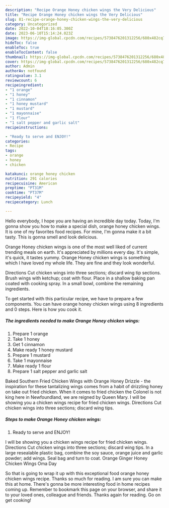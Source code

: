```yaml
---
description: "Recipe Orange Honey chicken wings the Very Delicious"
title: "Recipe Orange Honey chicken wings the Very Delicious"
slug: 81-recipe-orange-honey-chicken-wings-the-very-delicious
category: Uncategorized
date: 2022-10-04T18:16:05.300Z
date: 2023-06-10T15:14:24.023Z
image: https://img-global.cpcdn.com/recipes/5738476201312256/680x482cq70/orange-honey-chicken-wings-recipe-main-photo.jpg
hideToc: false
enableToc: true
enableTocContent: false
thumbnail: https://img-global.cpcdn.com/recipes/5738476201312256/680x482cq70/orange-honey-chicken-wings-recipe-main-photo.jpg
cover: https://img-global.cpcdn.com/recipes/5738476201312256/680x482cq70/orange-honey-chicken-wings-recipe-main-photo.jpg
author: Admin
authorAv: notfound
ratingvalue: 3.1
reviewcount: 6
recipeingredient:
- "1 orange"
- "1 honey"
- "1 cinnamon"
- "1 honey mustard"
- "1 mustard"
- "1 mayonnaise"
- "1 flour"
- "1 salt pepper and garlic salt"
recipeinstructions:

- "Ready to serve and ENJOY!"
categories:
- Recipe
tags:
- orange
- honey
- chicken

katakunci: orange honey chicken 
nutrition: 291 calories
recipecuisine: American
preptime: "PT31M"
cooktime: "PT37M"
recipeyield: "4"
recipecategory: Lunch

---
```



Hello everybody, I hope you are having an incredible day today. Today, I'm gonna show you how to make a special dish, orange honey chicken wings. It is one of my favorites food recipes. For mine, I'm gonna make it a bit tasty. This is gonna smell and look delicious.

Orange Honey chicken wings is one of the most well liked of current trending meals on earth. It's appreciated by millions every day. It's simple, it's quick, it tastes yummy. Orange Honey chicken wings is something which I have loved my whole life. They are fine and they look wonderful.

Directions Cut chicken wings into three sections; discard wing tip sections. Brush wings with ketchup; coat with flour. Place in a shallow baking pan coated with cooking spray. In a small bowl, combine the remaining ingredients.


To get started with this particular recipe, we have to prepare a few components. You can have orange honey chicken wings using 8 ingredients and 0 steps. Here is how you cook it.

<!--inarticleads1-->

##### The ingredients needed to make Orange Honey chicken wings:

1. Prepare 1 orange
1. Take 1 honey
1. Get 1 cinnamon
1. Make ready 1 honey mustard
1. Prepare 1 mustard
1. Take 1 mayonnaise
1. Make ready 1 flour
1. Prepare 1 salt pepper and garlic salt


Baked Southern Fried Chicken Wings with Orange Honey Drizzle - the inspiration for these tantalizing wings comes from a habit of drizzling honey on take out fried chicken. When it comes to fried chicken the Colonel is not king here in Newfoundland, we are reigned by Queen Mary. I will be showing you a chicken wings recipe for fried chicken wings. Directions Cut chicken wings into three sections; discard wing tips. 

<!--inarticleads2-->

##### Steps to make Orange Honey chicken wings:


1. Ready to serve and ENJOY!

I will be showing you a chicken wings recipe for fried chicken wings. Directions Cut chicken wings into three sections; discard wing tips. In a large resealable plastic bag, combine the soy sauce, orange juice and garlic powder; add wings. Seal bag and turn to coat. Orange Ginger Honey Chicken Wings Oma Day 

So that is going to wrap it up with this exceptional food orange honey chicken wings recipe. Thanks so much for reading. I am sure you can make this at home. There's gonna be more interesting food in home recipes coming up. Remember to bookmark this page on your browser, and share it to your loved ones, colleague and friends. Thanks again for reading. Go on get cooking!
